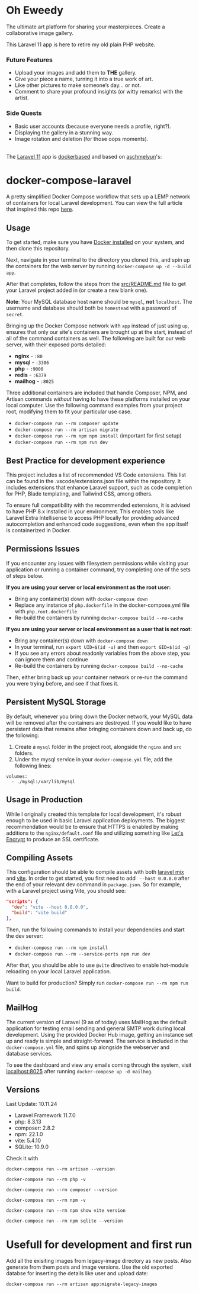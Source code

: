 # Oh Eweedy

The ultimate art platform for sharing your masterpieces. Create a collaborative image gallery.

This Laravel 11 app is here to retire my old plain PHP website.

### Future Features
- Upload your images and add them to **THE** gallery.
- Give your piece a name, turning it into a true work of art.
- Like other pictures to make someone’s day... or not.
- Comment to share your profound insights (or witty remarks) with the artist.

### Side Quests
- Basic user accounts (because everyone needs a profile, right?).
- Displaying the gallery in a stunning way.
- Image rotation and deletion (for those oops moments).

\
The [Laravel 11](https://laravel.com/docs/11.x/) app is [dockerbased](https://www.docker.com/) and based on [aschmelyun](https://github.com/aschmelyun/docker-compose-laravel)'s:
# docker-compose-laravel
A pretty simplified Docker Compose workflow that sets up a LEMP network of containers for local Laravel development. You can view the full article that inspired this repo [here](https://dev.to/aschmelyun/the-beauty-of-docker-for-local-laravel-development-13c0).

## Usage

To get started, make sure you have [Docker installed](https://docs.docker.com/docker-for-mac/install/) on your system, and then clone this repository.

Next, navigate in your terminal to the directory you cloned this, and spin up the containers for the web server by running `docker-compose up -d --build app`.

After that completes, follow the steps from the [src/README.md](src/README.md) file to get your Laravel project added in (or create a new blank one).

**Note**: Your MySQL database host name should be `mysql`, **not** `localhost`. The username and database should both be `homestead` with a password of `secret`. 

Bringing up the Docker Compose network with `app` instead of just using `up`, ensures that only our site's containers are brought up at the start, instead of all of the command containers as well. The following are built for our web server, with their exposed ports detailed:

- **nginx** - `:80`
- **mysql** - `:3306`
- **php** - `:9000`
- **redis** - `:6379`
- **mailhog** - `:8025` 

Three additional containers are included that handle Composer, NPM, and Artisan commands *without* having to have these platforms installed on your local computer. Use the following command examples from your project root, modifying them to fit your particular use case.

- `docker-compose run --rm composer update`
- `docker-compose run --rm artisan migrate`
- `docker-compose run --rm npm npm install` (important for first setup)
- `docker-compose run --rm npm run dev`


## Best Practice for development experience
This project includes a list of recommended VS Code extensions. This list can be found in the .vscode/extensions.json file within the repository. It includes extensions that enhance Laravel support, such as code completion for PHP, Blade templating, and Tailwind CSS, among others.

To ensure full compatibility with the recommended extensions, it is advised to have PHP 8.x installed in your  environment. This enables tools like Laravel Extra Intellisense to access PHP locally for providing advanced autocompletion and enhanced code suggestions, even when the app itself is containerized in Docker.


## Permissions Issues

If you encounter any issues with filesystem permissions while visiting your application or running a container command, try completing one of the sets of steps below.

**If you are using your server or local environment as the root user:**

- Bring any container(s) down with `docker-compose down`
- Replace any instance of `php.dockerfile` in the docker-compose.yml file with `php.root.dockerfile`
- Re-build the containers by running `docker-compose build --no-cache`

**If you are using your server or local environment as a user that is not root:**

- Bring any container(s) down with `docker-compose down`
- In your terminal, run `export UID=$(id -u)` and then `export GID=$(id -g)`
- If you see any errors about readonly variables from the above step, you can ignore them and continue
- Re-build the containers by running `docker-compose build --no-cache`

Then, either bring back up your container network or re-run the command you were trying before, and see if that fixes it.

## Persistent MySQL Storage

By default, whenever you bring down the Docker network, your MySQL data will be removed after the containers are destroyed. If you would like to have persistent data that remains after bringing containers down and back up, do the following:

1. Create a `mysql` folder in the project root, alongside the `nginx` and `src` folders.
2. Under the mysql service in your `docker-compose.yml` file, add the following lines:

```
volumes:
  - ./mysql:/var/lib/mysql
```

## Usage in Production

While I originally created this template for local development, it's robust enough to be used in basic Laravel application deployments. The biggest recommendation would be to ensure that HTTPS is enabled by making additions to the `nginx/default.conf` file and utilizing something like [Let's Encrypt](https://hub.docker.com/r/linuxserver/letsencrypt) to produce an SSL certificate.

## Compiling Assets

This configuration should be able to compile assets with both [laravel mix](https://laravel-mix.com/) and [vite](https://vitejs.dev/). In order to get started, you first need to add ` --host 0.0.0.0` after the end of your relevant dev command in `package.json`. So for example, with a Laravel project using Vite, you should see:

```json
"scripts": {
  "dev": "vite --host 0.0.0.0",
  "build": "vite build"
},
```

Then, run the following commands to install your dependencies and start the dev server:

- `docker-compose run --rm npm install`
- `docker-compose run --rm --service-ports npm run dev`

After that, you should be able to use `@vite` directives to enable hot-module reloading on your local Laravel application.

Want to build for production? Simply run `docker-compose run --rm npm run build`.

## MailHog

The current version of Laravel (9 as of today) uses MailHog as the default application for testing email sending and general SMTP work during local development. Using the provided Docker Hub image, getting an instance set up and ready is simple and straight-forward. The service is included in the `docker-compose.yml` file, and spins up alongside the webserver and database services.

To see the dashboard and view any emails coming through the system, visit [localhost:8025](http://localhost:8025) after running `docker-compose up -d mailhog`.


## Versions

Last Update: 10.11.24
- Laravel Framework 11.7.0
- php: 8.3.13
- composer: 2.8.2
- npm: 22.1.0
- vite: 5.4.10
- SQLite: 10.9.0

Check it with
```
docker-compose run --rm artisan --version

docker-compose run --rm php -v

docker-compose run --rm composer --version

docker-compose run --rm npm -v

docker-compose run --rm npm show vite version

docker-compose run --rm npm sqlite --version
```


# Usefull for development and first run

Add all the exisiting images from legacy-image directory as new posts. Also generate from them posts and image versions. Use the old exported databse for inserting the details like user and upload date:
```
docker-compose run --rm artisan app:migrate-legacy-images
```